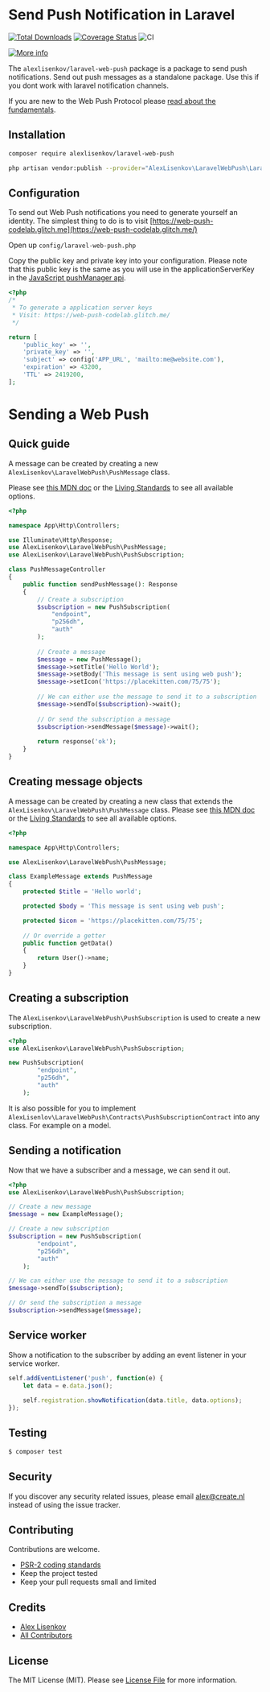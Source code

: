 # Send Push Notification in Laravel
[![Total Downloads](https://poser.pugx.org/alexlisenkov/laravel-web-push/downloads)](https://packagist.org/packages/alexlisenkov/laravel-web-push)
[![Coverage Status](https://coveralls.io/repos/github/AlexLisenkov/laravel-web-push/badge.svg?branch=master)](https://coveralls.io/github/AlexLisenkov/laravel-web-push?branch=master)
![CI](https://github.com/AlexLisenkov/laravel-web-push/workflows/CI/badge.svg)

[![More info](https://developers.google.com/web/fundamentals/push-notifications/images/svgs/server-to-push-service.svg)](https://developers.google.com/web/fundamentals/push-notifications/web-push-protocol)

The `alexlisenkov/laravel-web-push` package is a package to send push notifications.
Send out push messages as a standalone package. Use this if you dont work with laravel notification channels.

If you are new to the Web Push Protocol please [read about the fundamentals](https://developers.google.com/web/fundamentals/push-notifications/web-push-protocol).

## Installation

```bash
composer require alexlisenkov/laravel-web-push
```

```bash
php artisan vendor:publish --provider="AlexLisenkov\LaravelWebPush\LaravelWebPushServiceProvider"
```

## Configuration
To send out Web Push notifications you need to generate yourself an identity.
The simplest thing to do is to visit [https://web-push-codelab.glitch.me](https://web-push-codelab.glitch.me/)

Open up `config/laravel-web-push.php`

Copy the public key and private key into your configuration. Please note that this public key is the same as you will use in the applicationServerKey in the [JavaScript pushManager api](https://developer.mozilla.org/en-US/docs/Web/API/PushManager).

```php
<?php
/*
 * To generate a application server keys
 * Visit: https://web-push-codelab.glitch.me/
 */

return [
    'public_key' => '',
    'private_key' => '',
    'subject' => config('APP_URL', 'mailto:me@website.com'),
    'expiration' => 43200,
    'TTL' => 2419200,
];
```

# Sending a Web Push

## Quick guide
A message can be created by creating a new `AlexLisenkov\LaravelWebPush\PushMessage` class.

Please see [this MDN doc](https://developer.mozilla.org/en-US/docs/Web/API/ServiceWorkerRegistration/showNotification#Parameters) or the [Living Standards](https://notifications.spec.whatwg.org/#dictdef-notificationoptions) to see all available options.
```php
<?php

namespace App\Http\Controllers;

use Illuminate\Http\Response;
use AlexLisenkov\LaravelWebPush\PushMessage;
use AlexLisenkov\LaravelWebPush\PushSubscription;

class PushMessageController
{
    public function sendPushMessage(): Response
    {
        // Create a subscription
        $subscription = new PushSubscription(
            "endpoint",
            "p256dh",
            "auth"
        );
        
        // Create a message
        $message = new PushMessage();
        $message->setTitle('Hello World');
        $message->setBody('This message is sent using web push');
        $message->setIcon('https://placekitten.com/75/75');
        
        // We can either use the message to send it to a subscription
        $message->sendTo($subscription)->wait();
        
        // Or send the subscription a message
        $subscription->sendMessage($message)->wait();
        
        return response('ok');
    }
}

```

## Creating message objects
A message can be created by creating a new class that extends the `AlexLisenkov\LaravelWebPush\PushMessage` class.
Please see [this MDN doc](https://developer.mozilla.org/en-US/docs/Web/API/ServiceWorkerRegistration/showNotification#Parameters) or the [Living Standards](https://notifications.spec.whatwg.org/#dictdef-notificationoptions) to see all available options.
```php
<?php

namespace App\Http\Controllers;

use AlexLisenkov\LaravelWebPush\PushMessage;

class ExampleMessage extends PushMessage
{
    protected $title = 'Hello world';

    protected $body = 'This message is sent using web push';

    protected $icon = 'https://placekitten.com/75/75';
    
    // Or override a getter
    public function getData()
    {
        return User()->name;
    }
}

```

## Creating a subscription
The `AlexLisenkov\LaravelWebPush\PushSubscription` is used to create a new subscription. 
```php
<?php
use AlexLisenkov\LaravelWebPush\PushSubscription;

new PushSubscription(
        "endpoint",
        "p256dh",
        "auth"
    );
```

It is also possible for you to implement `AlexLisenlov\LaravelWebPush\Contracts\PushSubscriptionContract` into any class. 
For example on a model.

## Sending a notification
Now that we have a subscriber and a message, we can send it out.

```php
<?php
use AlexLisenkov\LaravelWebPush\PushSubscription;

// Create a new message
$message = new ExampleMessage();

// Create a new subscription
$subscription = new PushSubscription(
        "endpoint",
        "p256dh",
        "auth"
    );

// We can either use the message to send it to a subscription
$message->sendTo($subscription);

// Or send the subscription a message
$subscription->sendMessage($message);
```

## Service worker
Show a notification to the subscriber by adding an event listener in your service worker.
```js
self.addEventListener('push', function(e) {
    let data = e.data.json();
    
    self.registration.showNotification(data.title, data.options);
});
```
## Testing

``` bash
$ composer test
```

## Security

If you discover any security related issues, please email alex@create.nl instead of using the issue tracker.

## Contributing

Contributions are welcome.

- [PSR-2 coding standards](https://github.com/php-fig/fig-standards/blob/master/accepted/PSR-2-coding-style-guide.md)
- Keep the project tested
- Keep your pull requests small and limited

## Credits

- [Alex Lisenkov](https://github.com/alexlisenkov)
- [All Contributors](../../contributors)

## License

The MIT License (MIT). Please see [License File](LICENSE) for more information.
